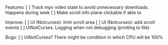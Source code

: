 Features:
[ ] Track mpv video state to avoid unnecessary downloads. Happens during seek
[ ] Make scroll info plane clickable if able to

Improve:
[ ] UI (Notcurses): limit scroll area
[ ] UI (Notcurses): add scroll events
[ ] UiNotCurses: Logging when not debugging (printing to file)

Bugs:
[ ] UiNotCurses? There might be condition in which CPU will be 100%
